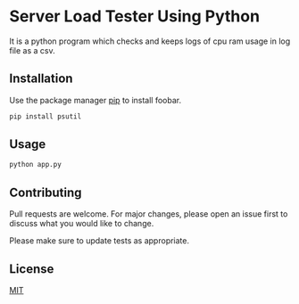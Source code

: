 # Server Load Tester Using Python

It is a python program which checks and keeps logs of cpu ram usage in log file as a csv.

## Installation

Use the package manager [pip](https://pip.pypa.io/en/stable/) to install foobar.

```bash
pip install psutil
```

## Usage

```bash
python app.py
```

## Contributing

Pull requests are welcome. For major changes, please open an issue first
to discuss what you would like to change.

Please make sure to update tests as appropriate.

## License

[MIT](https://choosealicense.com/licenses/mit/)